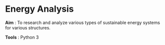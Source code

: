 # Energy Analysis

**Aim** : To research and analyze various types of sustainable energy systems for various structures.

**Tools** : Python 3